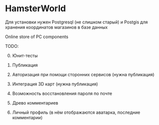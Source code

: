 # HamsterWorld

Для установки нужен Postgresql (не слишком старый) и Postgis для хранения координатов магазинов в базе данных

Online store of PC components

TODO:

0) Юнит-тесты

1) Публикация

2) Авторизация при помощи сторонних сервисов (нужна публикация)

3) Интеграция 3D карт (нужна публикация)

4) Возможность восстановления пароля по почте

5) Древо комментариев

6) Личный профиль (в нём отображаются аватарка, последние комментарии)
